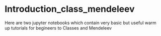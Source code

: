 # Introduction_class_mendeleev
Here are two jupyter notebooks which contain very basic but useful warm up tutorials for begineers to Classes and Mendeleev
